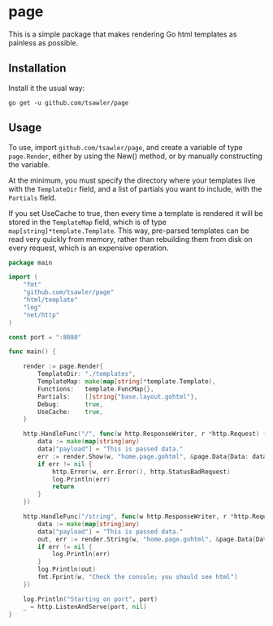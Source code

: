 # page

This is a simple package that makes rendering Go html templates as painless as possible. 

## Installation
Install it the usual way:

```
go get -u github.com/tsawler/page
```

## Usage
To use, import `github.com/tsawler/page`, and create a variable of type `page.Render`, either by
using the New() method, or by manually constructing the variable. 

At the minimum, you must specify the directory where your templates live with the `TemplateDir` field, and
a list of partials you want to include, with the `Partials` field.

If you set UseCache to true, then every time a template is rendered it will be stored in the `TemplateMap` field, 
which is of type `map[string]*template.Template`. This way, pre-parsed templates can be read very quickly from
memory, rather than rebuilding them from disk on every request, which is an expensive operation.

```go
package main

import (
	"fmt"
	"github.com/tsawler/page"
	"html/template"
	"log"
	"net/http"
)

const port = ":8080"

func main() {

	render := page.Render{
		TemplateDir: "./templates",
		TemplateMap: make(map[string]*template.Template),
		Functions:   template.FuncMap{},
		Partials:    []string{"base.layout.gohtml"},
		Debug:       true,
		UseCache:    true,
	}

	http.HandleFunc("/", func(w http.ResponseWriter, r *http.Request) {
		data := make(map[string]any)
		data["payload"] = "This is passed data."
		err := render.Show(w, "home.page.gohtml", &page.Data{Data: data})
		if err != nil {
			http.Error(w, err.Error(), http.StatusBadRequest)
			log.Println(err)
			return
		}
	})

	http.HandleFunc("/string", func(w http.ResponseWriter, r *http.Request) {
		data := make(map[string]any)
		data["payload"] = "This is passed data."
		out, err := render.String(w, "home.page.gohtml", &page.Data{Data: data})
		if err != nil {
			log.Println(err)
		}
		log.Println(out)
		fmt.Fprint(w, "Check the console; you should see html")
	})

	log.Println("Starting on port", port)
	_ = http.ListenAndServe(port, nil)
}

```